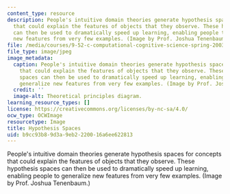 ```yaml
---
content_type: resource
description: People's intuitive domain theories generate hypothesis spaces for concepts
  that could explain the features of objects that they observe. These hypothesis spaces
  can then be used to dramatically speed up learning, enabling people to generalize
  new features from very few examples. (Image by Prof. Joshua Tenenbaum.)
file: /media/courses/9-52-c-computational-cognitive-science-spring-2003/b9cc93b89d3a9eb2220016a6ee622813_9-52s03.jpg
file_type: image/jpeg
image_metadata:
  caption: People's intuitive domain theories generate hypothesis spaces for concepts
    that could explain the features of objects that they observe. These hypothesis
    spaces can then be used to dramatically speed up learning, enabling people to
    generalize new features from very few examples. (Image by Prof. Joshua Tenenbaum.)
  credit: ''
  image-alt: Theoretical principles diagram.
learning_resource_types: []
license: https://creativecommons.org/licenses/by-nc-sa/4.0/
ocw_type: OCWImage
resourcetype: Image
title: Hypothesis Spaces
uid: b9cc93b8-9d3a-9eb2-2200-16a6ee622813
---
```

People's intuitive domain theories generate hypothesis spaces for concepts that could explain the features of objects that they observe. These hypothesis spaces can then be used to dramatically speed up learning, enabling people to generalize new features from very few examples. (Image by Prof. Joshua Tenenbaum.)
